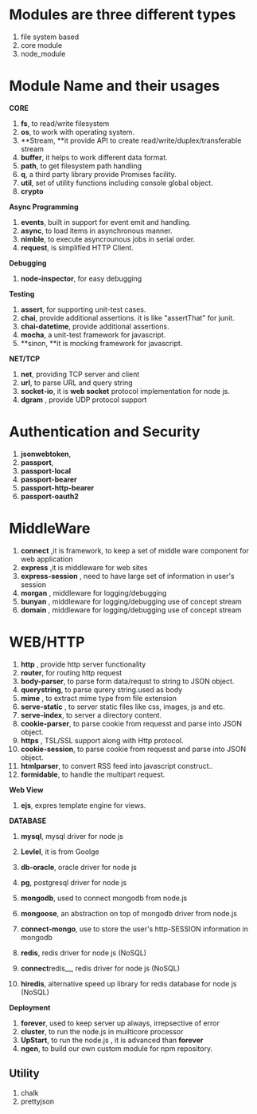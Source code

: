 # Modules are three different types

1. file system based
2. core module
3. node\_module

# Module Name and their usages

**CORE**

1. **fs**,  to read\/write filesystem
2. **os**,  to work with operating system.
3. **Stream, **it provide API to create read\/write\/duplex\/transferable stream
4. **buffer**, it helps to work different data format.
5. **path**,  to get filesystem path handling
6. **q**,  a third party library provide Promises facility.
7. **util**,  set of utility functions including console global object.
8. **crypto**

**Async Programming**

1. **events**,  built in support for event emit and handling.
2. **async**, to load items in asynchronous manner.
3. **nimble**, to execute asyncrounous jobs in serial order.
4. **request**, is simplified HTTP Client.

**Debugging**

1. **node-inspector**,  for easy debugging

**Testing**

1. **assert**,  for supporting unit-test cases. 
2. **chai**,  provide additional assertions. it is like "assertThat" for junit.
3. **chai-datetime**,  provide additional assertions.
4. **mocha**,  a unit-test framework for javascript.
5. **sinon, **it is mocking framework for javascript.

**NET\/TCP**

1. **net**,   providing TCP server and client
2. **url**,   to parse URL and query string
3. **socket-io**, it is **web socket** protocol implementation for node js.
4. **dgram** , provide UDP protocol support

# Authentication and Security

1. **jsonwebtoken**,
2. **passport**,
3. **passport-local**
4. **passport-bearer**
5. **passport-http-bearer**
6. **passport-oauth2**

# MiddleWare

1. **connect** ,it is framework, to keep a set of middle ware component for web application  
2. **express** ,it is middleware for web sites
3. **express-session** , need to have large set of information in user's session
4. **morgan** , middleware for logging\/debugging
5. **bunyan** , middleware for logging\/debugging use of concept stream
6. **domain** , middleware for logging\/debugging use of concept stream

# WEB\/HTTP

1. **http** , provide http server functionality
2. **router**, for routing http request
3. **body-parser**,  to parse form data\/requst to string to JSON object.
4. **querystring**,   to parse qurery string.used as body
5. **mime** , to extract mime type from file extension
6. **serve-static** , to server static files like css, images, js and etc.  
7. **serve-index**,  to server a directory content.
8. **cookie-parser**, to parse cookie from requesst and parse into JSON object.
9. **https** , TSL\/SSL support along with Http protocol.
10. **cookie-session**, to parse cookie from requesst and parse into JSON object.
11. **htmlparser**, to convert RSS feed into javascript construct..
12. **formidable**, to handle the multipart request.

**Web View**

1. **ejs**, expres template engine for views.

**DATABASE**

1. **mysql**, mysql driver for node js
2. **Levlel**, it is from Goolge
3. **db-oracle**, oracle driver for node js
4. **pg**, postgresql driver for node js

5. **mongodb**, used to connect mongodb from node.js

6. **mongoose**, an abstraction on top of mongodb driver from node.js

7. **connect-mongo**, use to store the user's http-SESSION information in mongodb

8. **redis**, redis driver for node js \(NoSQL\)

9. **connect**redis\_\_, redis driver for node js \(NoSQL\)
10. **hiredis**, alternative speed up library for redis database for node js \(NoSQL\)

**Deployment**

1. **forever**, used to keep server up always, irrepsective of error
2. **cluster**, to run the node.js in muilticore processor
3. **UpStart**, to run the node.js , it is advanced than **forever**
4. **ngen**, to build our own custom module for npm repository.

## Utility

1. chalk
2. prettyjson

